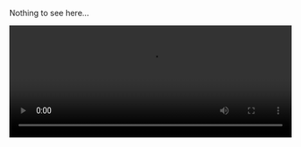 <!DOCTYPE html>
<html lang="en">
<head>
  <meta charset="UTF-8">
  <meta http-equiv="X-UA-Compatible" content="IE=Edge">
  <meta name="viewport" content="width=device-width, initial-scale=1">

  <title>HTML</title>
  
  <!-- HTML -->
  

  <!-- Custom Styles -->
  <link rel="stylesheet" href="style.css">
</head>

<body>
  <p>Nothing to see here...</p>
  <!-- Project -->
  <script src="main.js"></script>
<video width="100%" height="200" controls> <source src="https://s18.picofile.com/d/8432676318/997cea85-27f4-458b-905a-dd2be1f606ac/VID_20201108_185024_654.mp4" type="video/mp4"> your browser does not support the video tag
</body>
</html
